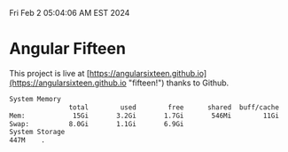 Fri Feb  2 05:04:06 AM EST 2024

# Angular Fifteen


This project is live at [https://angularsixteen.github.io](https://angularsixteen.github.io "fifteen!") thanks to Github.

```bash
System Memory
               total        used        free      shared  buff/cache   available
Mem:            15Gi       3.2Gi       1.7Gi       546Mi        11Gi        12Gi
Swap:          8.0Gi       1.1Gi       6.9Gi
System Storage
447M	.
```
